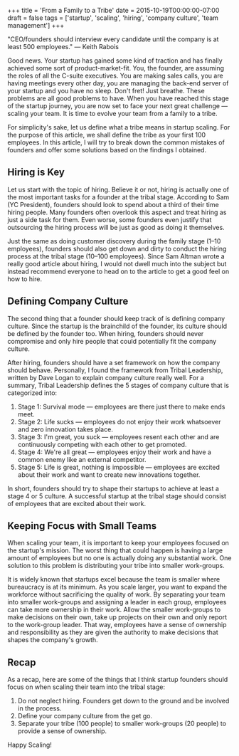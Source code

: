 +++
title = 'From a Family to a Tribe'
date = 2015-10-19T00:00:00-07:00
draft = false
tags = ['startup', 'scaling', 'hiring', 'company culture', 'team management']
+++

"CEO/founders should interview every candidate until the company is at least 500 employees." — Keith Rabois

Good news. Your startup has gained some kind of traction and has finally achieved some sort of product-market-fit. You, the founder, are assuming the roles of all the C-suite executives. You are making sales calls, you are having meetings every other day, you are managing the back-end server of your startup and you have no sleep. Don't fret! Just breathe. These problems are all good problems to have. When you have reached this stage of the startup journey, you are now set to face your next great challenge — scaling your team. It is time to evolve your team from a family to a tribe.

For simplicity's sake, let us define what a tribe means in startup scaling. For the purpose of this article, we shall define the tribe as your first 100 employees. In this article, I will try to break down the common mistakes of founders and offer some solutions based on the findings I obtained.

## Hiring is Key

Let us start with the topic of hiring. Believe it or not, hiring is actually one of the most important tasks for a founder at the tribal stage. According to Sam (YC President), founders should look to spend about a third of their time hiring people. Many founders often overlook this aspect and treat hiring as just a side task for them. Even worse, some founders even justify that outsourcing the hiring process will be just as good as doing it themselves.

Just the same as doing customer discovery during the family stage (1–10 employees), founders should also get down and dirty to conduct the hiring process at the tribal stage (10–100 employees). Since Sam Altman wrote a really good article about hiring, I would not dwell much into the subject but instead recommend everyone to head on to the article to get a good feel on how to hire.

## Defining Company Culture

The second thing that a founder should keep track of is defining company culture. Since the startup is the brainchild of the founder, its culture should be defined by the founder too. When hiring, founders should never compromise and only hire people that could potentially fit the company culture.

After hiring, founders should have a set framework on how the company should behave. Personally, I found the framework from Tribal Leadership, written by Dave Logan to explain company culture really well. For a summary, Tribal Leadership defines the 5 stages of company culture that is categorized into:

1. Stage 1: Survival mode — employees are there just there to make ends meet.
2. Stage 2: Life sucks — employees do not enjoy their work whatsoever and zero innovation takes place.
3. Stage 3: I'm great, you suck — employees resent each other and are continuously competing with each other to get promoted.
4. Stage 4: We're all great — employees enjoy their work and have a common enemy like an external competitor.
5. Stage 5: Life is great, nothing is impossible — employees are excited about their work and want to create new innovations together.

In short, founders should try to shape their startups to achieve at least a stage 4 or 5 culture. A successful startup at the tribal stage should consist of employees that are excited about their work.

## Keeping Focus with Small Teams

When scaling your team, it is important to keep your employees focused on the startup's mission. The worst thing that could happen is having a large amount of employees but no one is actually doing any substantial work. One solution to this problem is distributing your tribe into smaller work-groups.

It is widely known that startups excel because the team is smaller where bureaucracy is at its minimum. As you scale larger, you want to expand the workforce without sacrificing the quality of work. By separating your team into smaller work-groups and assigning a leader in each group, employees can take more ownership in their work. Allow the smaller work-groups to make decisions on their own, take up projects on their own and only report to the work-group leader. That way, employees have a sense of ownership and responsibility as they are given the authority to make decisions that shapes the company's growth.

## Recap

As a recap, here are some of the things that I think startup founders should focus on when scaling their team into the tribal stage:

1. Do not neglect hiring. Founders get down to the ground and be involved in the process.
2. Define your company culture from the get go.
3. Separate your tribe (100 people) to smaller work-groups (20 people) to provide a sense of ownership.

Happy Scaling!